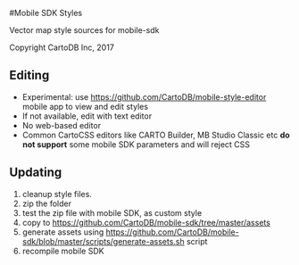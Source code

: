 #Mobile SDK Styles

Vector map style sources for mobile-sdk

Copyright CartoDB Inc, 2017

## Editing

* Experimental: use https://github.com/CartoDB/mobile-style-editor mobile app to view and edit styles
* If not available, edit with text editor
* No web-based editor 
* Common CartoCSS editors like CARTO Builder, MB Studio Classic etc **do not support** some mobile SDK parameters and will reject CSS

## Updating

1. cleanup style files.
2. zip the folder
3. test the zip file with mobile SDK, as custom style
4. copy to https://github.com/CartoDB/mobile-sdk/tree/master/assets
5. generate assets using https://github.com/CartoDB/mobile-sdk/blob/master/scripts/generate-assets.sh script
6. recompile mobile SDK
